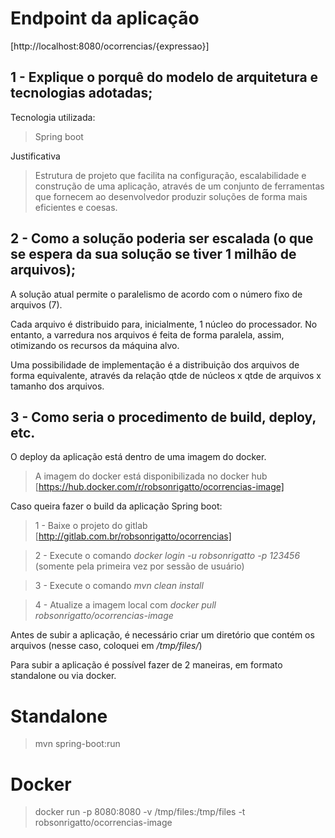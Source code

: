 # Endpoint da aplicação

[http://localhost:8080/ocorrencias/{expressao}]


## **1 -** Explique o porquê do modelo de arquitetura e tecnologias adotadas;

Tecnologia utilizada:
> Spring boot

Justificativa
> Estrutura de projeto que facilita na configuração, escalabilidade e construção de uma aplicação, através de um conjunto de ferramentas que fornecem ao desenvolvedor produzir soluções de forma mais eficientes e coesas. 


## **2 -** Como a solução poderia ser escalada (o que se espera da sua solução se tiver 1 milhão de arquivos);

A solução atual permite o paralelismo de acordo com o número fixo de arquivos (7).

Cada arquivo é distribuido para, inicialmente, 1 núcleo do processador. No entanto, a varredura nos arquivos é feita de forma paralela, assim, otimizando os recursos da máquina alvo.

Uma possibilidade de implementação é a distribuição dos arquivos de forma equivalente, através da relação qtde de núcleos x qtde de arquivos x tamanho dos arquivos.

## **3 -** Como seria o procedimento de build, deploy, etc.

O deploy da aplicação está dentro de uma imagem do docker.

> A imagem do docker está disponibilizada no docker hub [https://hub.docker.com/r/robsonrigatto/ocorrencias-image]

Caso queira fazer o build da aplicação Spring boot:

> 1 - Baixe o projeto do gitlab [http://gitlab.com.br/robsonrigatto/ocorrencias]

> 2 - Execute o comando *docker login -u robsonrigatto -p 123456* (somente pela primeira vez por sessão de usuário)

> 3 - Execute o comando *mvn clean install*

> 4 - Atualize a imagem local com *docker pull robsonrigatto/ocorrencias-image*

Antes de subir a aplicação, é necessário criar um diretório que contém os arquivos (nesse caso, coloquei em */tmp/files/*)

Para subir a aplicação é possível fazer de 2 maneiras, em formato standalone ou via docker.

# Standalone
> mvn spring-boot:run

# Docker
> docker run -p 8080:8080 -v /tmp/files:/tmp/files -t robsonrigatto/ocorrencias-image